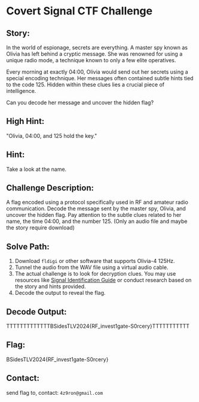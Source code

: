 # Covert Signal CTF Challenge

## Story:

In the world of espionage, secrets are everything. A master spy known as Olivia has left behind a cryptic message. She was renowned for using a unique radio mode, a technique known to only a few elite operatives.

Every morning at exactly 04:00, Olivia would send out her secrets using a special encoding technique. Her messages often contained subtle hints tied to the code 125. Hidden within these clues lies a crucial piece of intelligence.

Can you decode her message and uncover the hidden flag?

## High Hint:

"Olivia, 04:00, and 125 hold the key."

## Hint:

Take a look at the name.

## Challenge Description:

A flag encoded using a protocol specifically used in RF and amateur radio communication. Decode the message sent by the master spy, Olivia, and uncover the hidden flag. Pay attention to the subtle clues related to her name, the time 04:00, and the number 125. (Only an audio file and maybe the story require download)

## Solve Path:

1. Download `fldigi` or other software that supports Olivia-4 125Hz.
2. Tunnel the audio from the WAV file using a virtual audio cable.
3. The actual challenge is to look for decryption clues. You may use resources like [Signal Identification Guide](https://www.sigidwiki.com/wiki/Signal_Identification_Guide) or conduct research based on the story and hints provided.
4. Decode the output to reveal the flag.

## Decode Output:

TTTTTTTTTTTTTBSidesTLV2024{RF_invest1gate-S0rcery}TTTTTTTTTTT

## Flag: 

BSidesTLV2024{RF_invest1gate-S0rcery}


## Contact:

send flag to, contact: `4z9ron@gmail.com`

